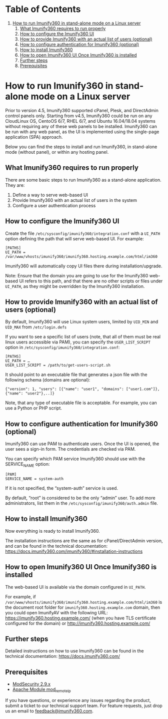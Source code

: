 # Table of Contents

1.  [How to run Imunify360 in stand-alone mode on a Linux server](#org14433b2)
    1.  [What Imunify360 requires to run properly](#org70f5a63)
    2.  [How to configure the Imunify360 UI](#orga1642e9)
    3.  [How to provide Imunify360 with an actual list of users (optional)](#org17759f2)
    4.  [How to configure authentication for Imunify360 (optional)](#orga87f5bf)
    5.  [How to install Imunify360](#orgb326b96)
    6.  [How  to open Imunify360 UI Once Imunify360 is installed](#orgf51656b)
    7.  [Further steps](#orgd26c3b9)
    8.  [Prerequisites](#org7e33b2d)


<a id="org14433b2"></a>

# How to run Imunify360 in stand-alone mode on a Linux server

Prior to version 4.5, Imunify360 supported cPanel, Plesk, and
DirectAdmin control panels only. Starting from v4.5, Imunify360 could
be run on any CloudLinux OS, CentoOS 6/7, RHEL 6/7, and Ubuntu
16.04/18.04 systems without requiring any of these web panels to be
installed. Imunify360 can be run with any web panel, as the UI is
implemented using the single-page application (SPA) approach.

Below you can find the steps to install and run Imunify360, in
stand-alone mode (without panel), or within any hosting panel.


<a id="org70f5a63"></a>

## What Imunify360 requires to run properly

There are some basic steps to run Imunify360
 as a stand-alone application. They are:

1.  Define a way to serve web-based UI
2.  Provide Imunify360 with an actual list of users in the system
3.  Configure a user authentication process


<a id="orga1642e9"></a>

## How to configure the Imunify360 UI

Create the file `/etc/sysconfig/imunify360/integration.conf` with a
`UI_PATH` option defining the path that will serve web-based UI. For
example:

    [PATHS]
    UI_PATH = /var/www/vhosts/imunify360/imunify360.hosting.example.com/html/im360

Imunify360 will automatically copy UI files there during installation/upgrade.

Note: Ensure that the domain you are going to use for the Imunify360
web-based UI refers to this path, and that there are no other scripts
or files under `UI_PATH`, as they might be overridden by the Imunify360
installation.


<a id="org17759f2"></a>

## How to provide Imunify360 with an actual list of users (optional)

By default, Imunify360 will use Linux system users, limited
by `UID_MIN` and `UID_MAX` from `/etc/login.defs`

If you want to see a specific list of users (note, that all of them
must be real linux users accessible via PAM), you can specify the
`USER_LIST_SCRIPT` option in
`/etc/sysconfig/imunify360/integration.conf`:

    [PATHS]
    UI_PATH = …
    USER_LIST_SCRIPT = /path/to/get-users-script.sh

It should point to an executable file that generates a json file with
the following schema (domains are optional):

    {"version": 1, "users": [{"name": "user1", "domains": ["user1.com"]}, {"name": "user2"},..]}

Note, that any type of executable file is acceptable. For example,
you can use a Python or PHP script.


<a id="orga87f5bf"></a>

## How to configure authentication for Imunify360 (optional)

Imunify360 can use PAM to authenticate users.
Once the UI is opened, the user sees a sign-in form. The credentials are checked via PAM.

You can specify which PAM service Imunify360 should use with the SERVICE<sub>NAME</sub> option:

    [PAM]
    SERVICE_NAME = system-auth

If it is not specified, the “system-auth” service is used.

By default, “root” is considered to be the only “admin” user.
To add more administrators, list them in the `/etc/sysconfig/imunify360/auth.admin` file.


<a id="orgb326b96"></a>

## How to install Imunify360

Now everything is ready to install Imunify360.

The installation instructions are the same as for
cPanel/DirectAdmin version, and can be found in the technical
documentation:
<https://docs.imunify360.com/imunify360/#installation-instructions> 


<a id="orgf51656b"></a>

## How  to open Imunify360 UI Once Imunify360 is installed

The web-based UI is available via the domain configured in `UI_PATH`.

For example, if
`/var/www/vhosts/imunify360/imunify360.hosting.example.com/html/im360`
is the document root folder for `imunify360.hosting.example.com`
domain, then you could open ImunifyAV with the following URL:
<https://imunify360.hosting.example.com/> (when you have TLS
certificate configured for the domain) or
<http://imunify360.hosting.example.com/> 


<a id="orgd26c3b9"></a>

## Further steps

Detailed instructions on how to use Imunify360 can be found in the
technical documentation: <https://docs.imunify360.com/>


<a id="org7e33b2d"></a>

## Prerequisites

-   [ModSecurity 2.9.x](https://modsecurity.org/)
-   [Apache Module mod<sub>remoteip</sub>](http://httpd.apache.org/docs/2.4/mod/mod_remoteip.html)

If you have questions, or experience any issues regarding the
product, submit a ticket to our technical support team. For feature
requests, just drop us an email to feedback@imunify360.com.

